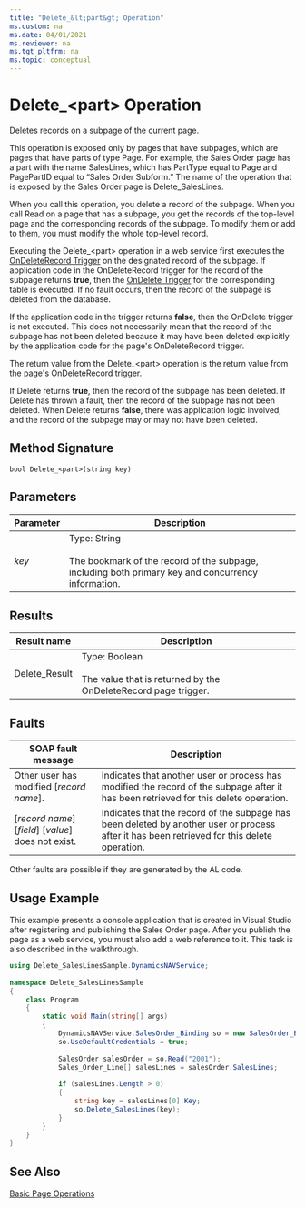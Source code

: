 ```yaml
---
title: "Delete_&lt;part&gt; Operation"
ms.custom: na
ms.date: 04/01/2021
ms.reviewer: na
ms.tgt_pltfrm: na
ms.topic: conceptual
---
```

# Delete_&lt;part&gt; Operation
Deletes records on a subpage of the current page.  
  
 This operation is exposed only by pages that have subpages, which are pages that have parts of type Page. For example, the Sales Order page has a part with the name SalesLines, which has PartType equal to Page and PagePartID equal to “Sales Order Subform.” The name of the operation that is exposed by the Sales Order page is Delete\_SalesLines.  
  
 When you call this operation, you delete a record of the subpage. When you call Read on a page that has a subpage, you get the records of the top-level page and the corresponding records of the subpage. To modify them or add to them, you must modify the whole top-level record.  
  
 Executing the Delete\_\<part> operation in a web service first executes the [OnDeleteRecord Trigger](../developer/triggers-auto/page/devenv-OnDeleteRecord-page-Trigger.md) on the designated record of the subpage. If application code in the OnDeleteRecord trigger for the record of the subpage returns **true**, then the [OnDelete Trigger](../developer/triggers-auto/table/devenv-OnDelete-table-Trigger.md) for the corresponding table is executed. If no fault occurs, then the record of the subpage is deleted from the database.  
  
 If the application code in the trigger returns **false**, then the OnDelete trigger is not executed. This does not necessarily mean that the record of the subpage has not been deleted because it may have been deleted explicitly by the application code for the page's OnDeleteRecord trigger.  
  
 The return value from the Delete\_\<part> operation is the return value from the page's OnDeleteRecord trigger.  
  
 If Delete returns **true**, then the record of the subpage has been deleted. If Delete has thrown a fault, then the record of the subpage has not been deleted. When Delete returns **false**, there was application logic involved, and the record of the subpage may or may not have been deleted.  
  
## Method Signature  
 `bool Delete_<part>(string key)`  
  
## Parameters  
  
|Parameter|Description|  
|---------------|-----------------|  
|*key*|Type: String<br /><br /> The bookmark of the record of the subpage, including both primary key and concurrency information.|  
  
## Results  
  
|Result name|Description|  
|-----------------|-----------------|  
|Delete\_Result|Type: Boolean<br /><br /> The value that is returned by the OnDeleteRecord page trigger.|  
  
## Faults  
  
|SOAP fault message|Description|  
|------------------------|-----------------|  
|Other user has modified \[*record name*\].|Indicates that another user or process has modified the record of the subpage after it has been retrieved for this delete operation.|  
|\[*record name*\] \[*field*\] \[*value*\] does not exist.|Indicates that the record of the subpage has been deleted by another user or process after it has been retrieved for this delete operation.|  
  
 Other faults are possible if they are generated by the AL code.  
  
## Usage Example  
 This example presents a console application that is created in Visual Studio after registering and publishing the Sales Order page. After you publish the page as a web service, you must also add a web reference to it. This task is also described in the walkthrough.  
  
```c#  
using Delete_SalesLinesSample.DynamicsNAVService;  
  
namespace Delete_SalesLinesSample  
{  
    class Program  
    {  
        static void Main(string[] args)  
        {  
            DynamicsNAVService.SalesOrder_Binding so = new SalesOrder_Binding();  
            so.UseDefaultCredentials = true;  
  
            SalesOrder salesOrder = so.Read("2001");  
            Sales_Order_Line[] salesLines = salesOrder.SalesLines;  
  
            if (salesLines.Length > 0)  
            {  
                string key = salesLines[0].Key;  
                so.Delete_SalesLines(key);  
            }  
        }  
    }  
}  
```  
  
## See Also  
 [Basic Page Operations](Basic-Page-Operations.md)